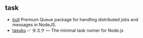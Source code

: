 ## task

- [bull](https://github.com/OptimalBits/bull) Premium Queue package for handling distributed jobs and messages in NodeJS.
- [tasuku](https://github.com/privatenumber/tasuku) ✅ タスク — The minimal task runner for Node.js